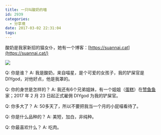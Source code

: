 ```yaml
---
title: 一只叫酸奶的喵
id: 2939
categories:
  - 分享境
date: 2017-03-02 22:31:04
tags:
---
```


酸奶是我家新招的猫女仆，她有一个博客：[https://suannai.cat](https://suannai.cat/)

![](/images/suannai.png)<!--more-->

Q: 你是谁？
A: 我是酸奶，来自喵星，是个可爱的女孩子，我的铲屎官是 DIYgod，对他好点，他是我罩的。

Q: 你的身世是怎样的？
A: 我还有6个兄弟姐妹，有一个姐姐（[蛋糕](http://blog.zanyuyu.com/tags/%E7%8C%AB/)）在[赞鱼鱼](http://weibo.com/zanyuyu)家；2017 年 2 月 23 日起正式雇佣 DIYgod 为我的铲屎官。

Q: 你多大了？
A: 50多天了，所以不要把我当一个月的小屁喵看待了。

Q: 你是什么品种的？
A: 美短，加白，非纯种。

Q: 你最喜欢什么？
A: 吃肉。